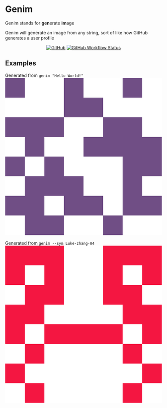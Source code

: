 # Genim

Genim stands for **gen**erate **im**age

Genim will generate an image from any string, sort of like how GitHub generates a user profile

<p align="center">
    <a href="https://github.com/Luke-zhang-04/genim/blob/master/LICENSE"><img alt="GitHub" src="https://img.shields.io/github/license/Luke-zhang-04/genim"></a>
    <a href="https://github.com/Luke-zhang-04/genim/actions"><img alt="GitHub Workflow Status" src="https://img.shields.io/github/workflow/status/Luke-zhang-04/genim/CI"></a>
</p>

## Examples
Generated from `genim "Hello World!"`
![example](./examples/helloworld.png)

Generated from `genim --sym Luke-zhang-04`
![example](./examples/luke-zhang-04.png)
